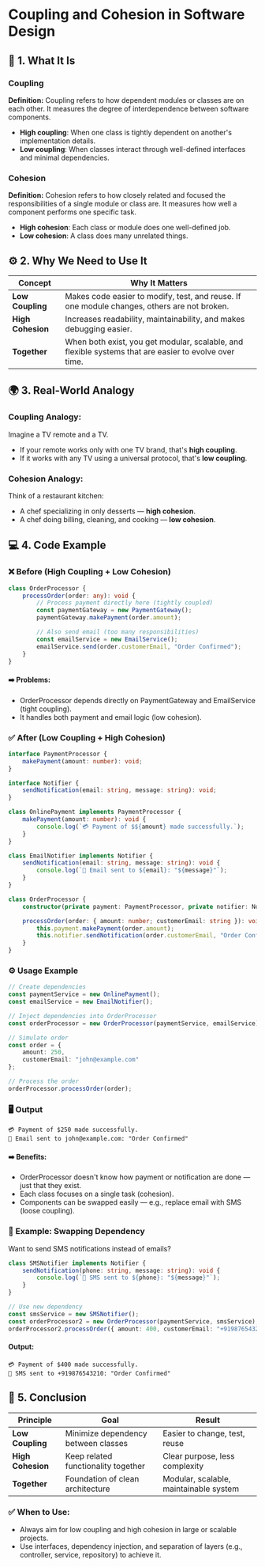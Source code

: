 # Coupling and Cohesion in Software Design

## 🧩 1. What It Is

### Coupling

**Definition:**
Coupling refers to how dependent modules or classes are on each other.
It measures the degree of interdependence between software components.

* **High coupling**: When one class is tightly dependent on another's implementation details.
* **Low coupling**: When classes interact through well-defined interfaces and minimal dependencies.

### Cohesion

**Definition:**
Cohesion refers to how closely related and focused the responsibilities of a single module or class are.
It measures how well a component performs one specific task.

* **High cohesion**: Each class or module does one well-defined job.
* **Low cohesion**: A class does many unrelated things.

## ⚙️ 2. Why We Need to Use It

| Concept | Why It Matters |
|---------|----------------|
| **Low Coupling** | Makes code easier to modify, test, and reuse. If one module changes, others are not broken. |
| **High Cohesion** | Increases readability, maintainability, and makes debugging easier. |
| **Together** | When both exist, you get modular, scalable, and flexible systems that are easier to evolve over time. |

## 🌍 3. Real-World Analogy

### Coupling Analogy:

Imagine a TV remote and a TV.

* If your remote works only with one TV brand, that's **high coupling**.
* If it works with any TV using a universal protocol, that's **low coupling**.

### Cohesion Analogy:

Think of a restaurant kitchen:

* A chef specializing in only desserts — **high cohesion**.
* A chef doing billing, cleaning, and cooking — **low cohesion**.

## 💻 4. Code Example

### ❌ Before (High Coupling + Low Cohesion)

```typescript
class OrderProcessor {
    processOrder(order: any): void {
        // Process payment directly here (tightly coupled)
        const paymentGateway = new PaymentGateway();
        paymentGateway.makePayment(order.amount);

        // Also send email (too many responsibilities)
        const emailService = new EmailService();
        emailService.send(order.customerEmail, "Order Confirmed");
    }
}
```

#### ➡️ Problems:

* OrderProcessor depends directly on PaymentGateway and EmailService (tight coupling).
* It handles both payment and email logic (low cohesion).

### ✅ After (Low Coupling + High Cohesion)

```typescript
interface PaymentProcessor {
    makePayment(amount: number): void;
}

interface Notifier {
    sendNotification(email: string, message: string): void;
}

class OnlinePayment implements PaymentProcessor {
    makePayment(amount: number): void {
        console.log(`💳 Payment of $${amount} made successfully.`);
    }
}

class EmailNotifier implements Notifier {
    sendNotification(email: string, message: string): void {
        console.log(`📧 Email sent to ${email}: "${message}"`);
    }
}

class OrderProcessor {
    constructor(private payment: PaymentProcessor, private notifier: Notifier) {}

    processOrder(order: { amount: number; customerEmail: string }): void {
        this.payment.makePayment(order.amount);
        this.notifier.sendNotification(order.customerEmail, "Order Confirmed");
    }
}
```

### ⚙️ Usage Example

```typescript
// Create dependencies
const paymentService = new OnlinePayment();
const emailService = new EmailNotifier();

// Inject dependencies into OrderProcessor
const orderProcessor = new OrderProcessor(paymentService, emailService);

// Simulate order
const order = {
    amount: 250,
    customerEmail: "john@example.com"
};

// Process the order
orderProcessor.processOrder(order);
```

### 🖥️ Output

```
💳 Payment of $250 made successfully.
📧 Email sent to john@example.com: "Order Confirmed"
```

#### ➡️ Benefits:

* OrderProcessor doesn't know how payment or notification are done — just that they exist.
* Each class focuses on a single task (cohesion).
* Components can be swapped easily — e.g., replace email with SMS (loose coupling).

### 🧠 Example: Swapping Dependency

Want to send SMS notifications instead of emails?

```typescript
class SMSNotifier implements Notifier {
    sendNotification(phone: string, message: string): void {
        console.log(`📱 SMS sent to ${phone}: "${message}"`);
    }
}

// Use new dependency
const smsService = new SMSNotifier();
const orderProcessor2 = new OrderProcessor(paymentService, smsService);
orderProcessor2.processOrder({ amount: 400, customerEmail: "+919876543210" });
```

#### Output:

```
💳 Payment of $400 made successfully.
📱 SMS sent to +919876543210: "Order Confirmed"
```

## 🧠 5. Conclusion

| Principle | Goal | Result |
|-----------|------|--------|
| **Low Coupling** | Minimize dependency between classes | Easier to change, test, reuse |
| **High Cohesion** | Keep related functionality together | Clear purpose, less complexity |
| **Together** | Foundation of clean architecture | Modular, scalable, maintainable system |

### ✅ When to Use:

* Always aim for low coupling and high cohesion in large or scalable projects.
* Use interfaces, dependency injection, and separation of layers (e.g., controller, service, repository) to achieve it.

